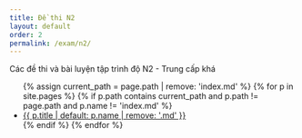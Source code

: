 ```yaml
---
title: Đề thi N2
layout: default
order: 2
permalink: /exam/n2/
---
```


Các đề thi và bài luyện tập trình độ N2 - Trung cấp khá

<ul>
{% assign current_path = page.path | remove: 'index.md' %}
{% for p in site.pages %}
  {% if p.path contains current_path and p.path != page.path and p.name != 'index.md' %}
    <li><a href="{{ p.url }}">{{ p.title | default: p.name | remove: '.md' }}</a></li>
  {% endif %}
{% endfor %}
</ul>